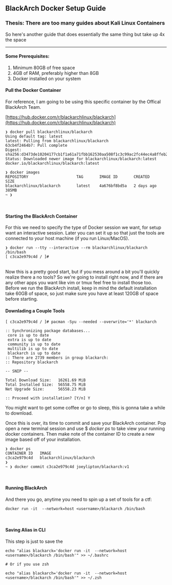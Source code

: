 ## BlackArch Docker Setup Guide

### Thesis: There are too many guides about Kali Linux Containers
So here's another guide that does essentially the same thing but take up 4x the space

---

#### Some Prerequisites:
<p></p>

1. Minimum 80GB of free space
2. 4GB of RAM, preferably higher than 8GB
3. Docker installed on your system

#### Pull the Docker Container
<p></p>
For reference, I am going to be using this specific container by the Offical BlackArch Team.

[https://hub.docker.com/r/blackarchlinux/blackarch](https://hub.docker.com/r/blackarchlinux/blackarch)

```
❯ docker pull blackarchlinux/blackarch
Using default tag: latest
latest: Pulling from blackarchlinux/blackarch
63cb4f2464b7: Pull complete
Digest: sha256:d3473de10204177cb1f1a61a71fbb162530aa508f1c3c99ac2fc44ec4a8ffeb2
Status: Downloaded newer image for blackarchlinux/blackarch:latest
docker.io/blackarchlinux/blackarch:latest

❯ docker images
REPOSITORY                     TAG       IMAGE ID       CREATED        SIZE
blackarchlinux/blackarch       latest    4a676bf8bd5a   2 days ago     385MB
~ ❯
```

<br>

#### Starting the BlackArch Container
<p></p>
For this we need to specify the type of Docker session we want, for setup want an interactive session. Later you can set it up so that just the tools are connected to your host machine (if you run Linux/MacOS). 
<br>

```
❯ docker run --tty --interactive --rm blackarchlinux/blackarch /bin/bash
[ c3ca2e979c4d / ]#
```
<br>
Now this is a pretty good start, but if you mess around a bit you'll quickly realize there a no tools? So we're going to install right now, and if there are any other apps you want like vim or tmux feel free to install those too. Before we run the BlackArch install, keep in mind the default installation take 60GB of space, so just make sure you have at least 120GB of space before starting. 

<br>

#### Downlading a Couple Tools
<p></p>

```
[ c3ca2e979c4d / ]# pacman -Syu --needed --overwrite='*' blackarch

:: Synchronizing package databases...
 core is up to date
 extra is up to date
 community is up to date
 multilib is up to date
 blackarch is up to date
:: There are 2739 members in group blackarch:
:: Repository blackarch

-- SNIP --

Total Download Size:   16261.69 MiB
Total Installed Size:  56558.75 MiB
Net Upgrade Size:      56558.23 MiB

:: Proceed with installation? [Y/n] Y
```


You might want to get some coffee or go to sleep, this is gonna take a while to download. 



Once this is over, its time to commit and save your BlackArch container. Pop open a new terminal session and use $ <i>docker ps </i> to take view your running docker containers. Then make note of the container ID to create a new image based off of your installation.
<br>

```
❯ docker ps
CONTAINER ID   IMAGE
c3ca2e979c4d   blackarchlinux/blackarch
❯ 
~ ❯ docker commit c3ca2e979c4d joeylipton/blackarch:v1
```
<br>

#### Running BlackArch 
<p></p>
And there you go, anytime you need to spin up a set of tools for a ctf:

```
docker run -it  --network=host <username>/blackarch /bin/bash
```

<br>

#### Saving Alias in CLI
<p></p>

This step is just to save the 
```
echo "alias blackarck='docker run -it  --network=host <username>/blackarch /bin/bash'" >> ~/.bashrc

# Or if you use zsh 

echo "alias blackarch='docker run -it  --network=host <username>/blackarch /bin/bash'" >> ~/.zsh

```